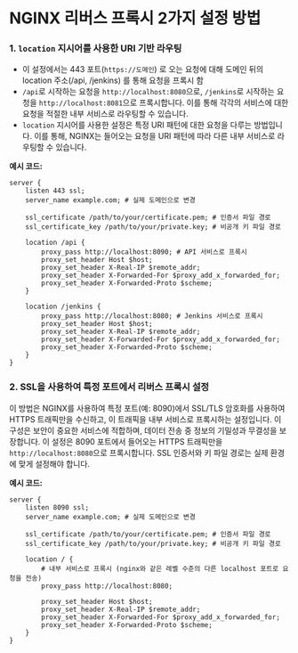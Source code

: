 # NGINX 리버스 프록시 2가지 설정 방법

### 1. `location` 지시어를 사용한 URI 기반 라우팅

- 이 설정에서는 443 포트(`https://도메인`) 로 오는 요청에 대해 도메인 뒤의 location 주소(/api, /jenkins) 를 통해 요청을 프록시 함
- `/api`로 시작하는 요청을 `http://localhost:8080`으로, `/jenkins`로 시작하는 요청을 `http://localhost:8081`으로 프록시합니다. 이를 통해 각각의 서비스에 대한 요청을 적절한 내부 서비스로 라우팅할 수 있습니다.
- `location` 지시어를 사용한 설정은 특정 URI 패턴에 대한 요청을 다루는 방법입니다. 이를 통해, NGINX는 들어오는 요청을 URI 패턴에 따라 다른 내부 서비스로 라우팅할 수 있습니다.

**예시 코드:**

```nginx
server {
    listen 443 ssl;
    server_name example.com; # 실제 도메인으로 변경

    ssl_certificate /path/to/your/certificate.pem; # 인증서 파일 경로
    ssl_certificate_key /path/to/your/private.key; # 비공개 키 파일 경로

    location /api {
        proxy_pass http://localhost:8090; # API 서비스로 프록시
        proxy_set_header Host $host;
        proxy_set_header X-Real-IP $remote_addr;
        proxy_set_header X-Forwarded-For $proxy_add_x_forwarded_for;
        proxy_set_header X-Forwarded-Proto $scheme;
    }

    location /jenkins {
        proxy_pass http://localhost:8080; # Jenkins 서비스로 프록시
        proxy_set_header Host $host;
        proxy_set_header X-Real-IP $remote_addr;
        proxy_set_header X-Forwarded-For $proxy_add_x_forwarded_for;
        proxy_set_header X-Forwarded-Proto $scheme;
    }
}
```



### 2. SSL을 사용하여 특정 포트에서 리버스 프록시 설정

이 방법은 NGINX를 사용하여 특정 포트(예: 8090)에서 SSL/TLS 암호화를 사용하여 HTTPS 트래픽만을 수신하고, 이 트래픽을 내부 서비스로 프록시하는 설정입니다. 이 구성은 보안이 중요한 서비스에 적합하며, 데이터 전송 중 정보의 기밀성과 무결성을 보장합니다. 이 설정은 8090 포트에서 들어오는 HTTPS 트래픽만을 `http://localhost:8080`으로 프록시합니다. SSL 인증서와 키 파일 경로는 실제 환경에 맞게 설정해야 합니다.

**예시 코드:**

```nginx
server {
    listen 8090 ssl;
    server_name example.com; # 실제 도메인으로 변경

    ssl_certificate /path/to/your/certificate.pem; # 인증서 파일 경로
    ssl_certificate_key /path/to/your/private.key; # 비공개 키 파일 경로

    location / {
        # 내부 서비스로 프록시 (nginx와 같은 레벨 수준의 다른 localhost 포트로 요청을 전송)
        proxy_pass http://localhost:8080; 

        proxy_set_header Host $host;
        proxy_set_header X-Real-IP $remote_addr;
        proxy_set_header X-Forwarded-For $proxy_add_x_forwarded_for;
        proxy_set_header X-Forwarded-Proto $scheme;
    }
}
```
